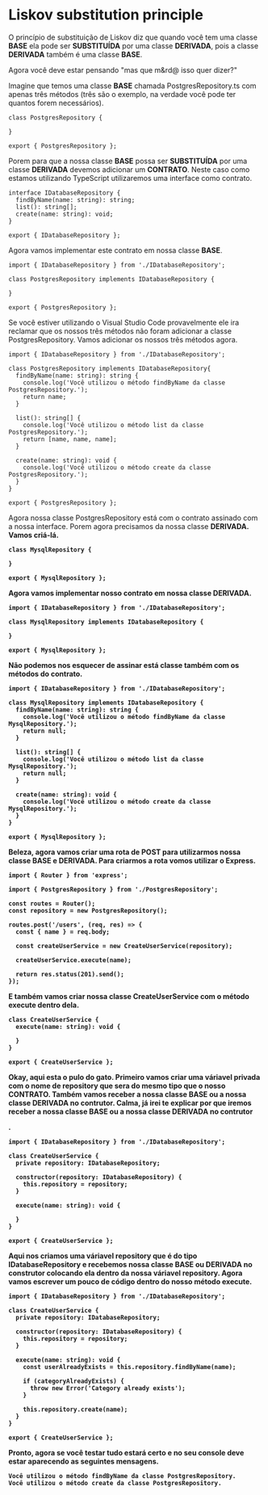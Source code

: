 <h1>Liskov substitution principle</h1>
<p>O princípio de substituição de Liskov diz que quando você tem uma classe <b>BASE</b> ela pode ser <b>SUBSTITUÍDA</b> por uma classe <b>DERIVADA</b>, pois a classe <b>DERIVADA</b> também é uma classe <b>BASE</b>.</p>

<p>Agora você deve estar pensando "mas que m&rd@ isso quer dizer?"</p>

<p>Imagine que temos uma classe <b>BASE</b> chamada PostgresRepository.ts com apenas três métodos (três são o exemplo, na verdade você pode ter quantos forem necessários).</p>

```
class PostgresRepository {

}

export { PostgresRepository };
```

<p>Porem para que a nossa classe <b>BASE</b> possa ser <b>SUBSTITUÍDA</b> por uma classe <b>DERIVADA</b> devemos adicionar um <b>CONTRATO</b>. Neste caso como estamos utilizando TypeScript utilizaremos uma interface como contrato.</p>

```
interface IDatabaseRepository {
  findByName(name: string): string;
  list(): string[];
  create(name: string): void;
}

export { IDatabaseRepository };
```

<p>Agora vamos implementar este contrato em nossa classe <b>BASE</b>.</p>

```
import { IDatabaseRepository } from './IDatabaseRepository';

class PostgresRepository implements IDatabaseRepository {

}

export { PostgresRepository };
```

<p>Se você estiver utilizando o Visual Studio Code provavelmente ele ira reclamar que os nossos três métodos não foram adicionar a classe PostgresRepository. Vamos adicionar os nossos três métodos agora.</p>

```
import { IDatabaseRepository } from './IDatabaseRepository';

class PostgresRepository implements IDatabaseRepository{
  findByName(name: string): string {
    console.log('Você utilizou o método findByName da classe PostgresRepository.');
    return name;
  }

  list(): string[] {
    console.log('Você utilizou o método list da classe PostgresRepository.');
    return [name, name, name];
  }

  create(name: string): void {
    console.log('Você utilizou o método create da classe PostgresRepository.');
  }
}

export { PostgresRepository };
```

<p>Agora nossa classe PostgresRepository está com o contrato assinado com a nossa interface. Porem agora precisamos da nossa classe <b>DERIVADA<b/>. Vamos criá-lá.</p>
  
```
class MysqlRepository {

}

export { MysqlRepository };
```
  
<p>Agora vamos implementar nosso contrato em nossa classe <b>DERIVADA</b>.</p>

```
import { IDatabaseRepository } from './IDatabaseRepository';

class MysqlRepository implements IDatabaseRepository {

}

export { MysqlRepository };
```

<p>Não podemos nos esquecer de assinar está classe também com os métodos do contrato.</p>

```
import { IDatabaseRepository } from './IDatabaseRepository';

class MysqlRepository implements IDatabaseRepository {
  findByName(name: string): string {
    console.log('Você utilizou o método findByName da classe MysqlRepository.');
    return null;
  }

  list(): string[] {
    console.log('Você utilizou o método list da classe MysqlRepository.');
    return null;
  }

  create(name: string): void {
    console.log('Você utilizou o método create da classe MysqlRepository.');
  }
}

export { MysqlRepository };
```

<p>Beleza, agora vamos criar uma rota de POST para utilizarmos nossa classe <b>BASE</b> e <b>DERIVADA</b>. Para criarmos a rota vomos utilizar o Express.</p>

```
import { Router } from 'express';

import { PostgresRepository } from './PostgresRepository';

const routes = Router();
const repository = new PostgresRepository();

routes.post('/users', (req, res) => {
  const { name } = req.body;

  const createUserService = new CreateUserService(repository);

  createUserService.execute(name);

  return res.status(201).send();
});
```

<p>E também vamos criar nossa classe CreateUserService com o método execute dentro dela.</p>

```
class CreateUserService {
  execute(name: string): void {
    
  }
}

export { CreateUserService };
```

<p>Okay, aqui esta o pulo do gato. Primeiro vamos criar uma váriavel privada com o nome de repository que sera do mesmo tipo que o nosso <b>CONTRATO</b>. Também vamos receber a nossa classe <b>BASE</b> ou a nossa classe <b>DERIVADA</b> no contrutor. Calma, já irei te explicar por que iremos receber a nossa classe <b>BASE</b> ou a nossa classe <b>DERIVADA</b> no contrutor</p>.

```
import { IDatabaseRepository } from './IDatabaseRepository';

class CreateUserService {
  private repository: IDatabaseRepository;
  
  constructor(repository: IDatabaseRepository) {
    this.repository = repository;
  }

  execute(name: string): void {
    
  }
}

export { CreateUserService };
```

<p>Aqui nos criamos uma váriavel repository que é do tipo IDatabaseRepository e recebemos nossa classe <b>BASE</b> ou <b>DERIVADA</b> no construtor colocando ela dentro da nossa váriavel repository. Agora vamos escrever um pouco de código dentro do nosso método execute.</p>

```
import { IDatabaseRepository } from './IDatabaseRepository';

class CreateUserService {
  private repository: IDatabaseRepository;
  
  constructor(repository: IDatabaseRepository) {
    this.repository = repository;
  }

  execute(name: string): void {
    const userAlreadyExists = this.repository.findByName(name);
    
    if (categoryAlreadyExists) {
      throw new Error('Category already exists');
    }
    
    this.repository.create(name);
  }
}

export { CreateUserService };
```

<p>Pronto, agora se você testar tudo estará certo e no seu console deve estar aparecendo as seguintes mensagens.</p>

```
Você utilizou o método findByName da classe PostgresRepository.
Você utilizou o método create da classe PostgresRepository.
```
















